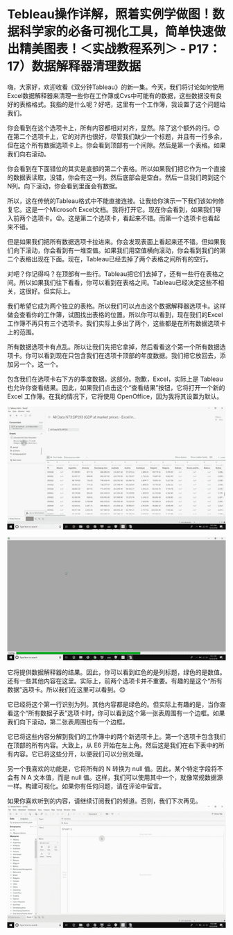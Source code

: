 # Tebleau操作详解，照着实例学做图！数据科学家的必备可视化工具，简单快速做出精美图表！＜实战教程系列＞ - P17：17）数据解释器清理数据 

嗨，大家好，欢迎收看《双分钟Tableau》的新一集。今天，我们将讨论如何使用Excel数据解释器来清理一些你在工作簿或Cvs中可能有的数据，这些数据没有良好的表格格式。我指的是什么呢？好吧，这里有一个工作簿，我设置了这个问题给我们。

你会看到在这个选项卡上，所有内容都相对对齐，显然。除了这个额外的行。😊 在第二个选项卡上，它的对齐也很好，尽管我们缺少一个标题，并且有一行多余，但在这个所有数据选项卡上。你会看到顶部有一个间隙。然后是第一个表格。如果我们向右滚动。

你会看到在下面错位的其实是底部的第二个表格。所以如果我们把它作为一个直接的数据表读取，没错，你会有这一列。然后底部会是空白。然后一旦我们跨到这个N列。向下滚动，你会看到里面会有数据。

所以，这在传统的Tableau格式中不能直接连接。让我给你演示一下我们该如何修复它。这是一个Microsoft Excel文档。我将打开它。现在你会看到，如果我们导入前两个选项卡。😡。这是第二个选项卡，看起来不错。而第一个选项卡也看起来不错。

但是如果我们把所有数据选项卡拉进来。你会发现表面上看起来还不错。但如果我们向下滚动，你会看到有一堆空值。如果我们用空值横向滚动，你会看到我们的第二个表格出现在下面。现在，Tableau已经去掉了两个表格之间所有的空行。

对吧？你记得吗？在顶部有一些行。Tableau把它们去掉了，还有一些行在表格之间。所以如果我们往下看看，你可以看到在表格之间。Tableau已经决定这些不相关，这很好。但实际上。

我们希望它成为两个独立的表格。所以我们可以点击这个数据解释器选项卡。这样做会查看你的工作簿，试图找出表格的位置。所以你可以看到，现在我们的Excel工作簿不再只有三个选项卡。我们实际上多出了两个，这些都是在所有数据选项卡上的范围。

所有数据选项卡有点乱。所以让我们先把它拿掉，然后看看这个第一个所有数据选项卡。你可以看到现在只包含我们在选项卡顶部的年度数据。我们把它放回去，添加另一个。这一个。

包含我们在选项卡右下方的季度数据。这部分。抱歉，Excel，实际上是 Tableau 也允许你查看结果。因此，如果我们点击这个“查看结果”按钮，它将打开一个新的 Excel 工作簿。在我的情况下，它将使用 OpenOffice，因为我将其设置为默认。

![](img/b3e2d16d59dc830a10bc0bb82bb2563b_1.png)

![](img/b3e2d16d59dc830a10bc0bb82bb2563b_2.png)

它将提供数据解释器的结果。因此，你可以看到红色的是列标题，绿色的是数值。还有一些其他内容在这里。实际上，前两个选项卡并不重要。有趣的是这个“所有数据”选项卡。所以我们在这里可以看到。😊

它已经将这个第一行识别为列。其他内容都是绿色的。但实际上有趣的是，当你查看这个“所有数据子表”选项卡时，你可以看到这个第一张表周围有一个边框。如果我们向下滚动，第二张表周围也有一个边框。

它已将这些内容分解到我们的工作簿中的两个新选项卡上。第一个选项卡包含我们在顶部的所有内容。大致上，从 E6 开始在左上角。然后这是我们在右下表中的所有内容。它已将这些分开，以便我们可以分别处理。

另一个我喜欢的功能是，它将所有的 N 转换为 null 值。因此，某个特定字段将不会有 N A 文本值，而是 null 值。这样，我们可以使用其中一个，就像常规数据源一样。构建可视化。如果你有任何问题，请在评论中留言。

如果你喜欢听到的内容，请继续订阅我们的频道。否则，我们下次再见。![](img/b3e2d16d59dc830a10bc0bb82bb2563b_4.png)
